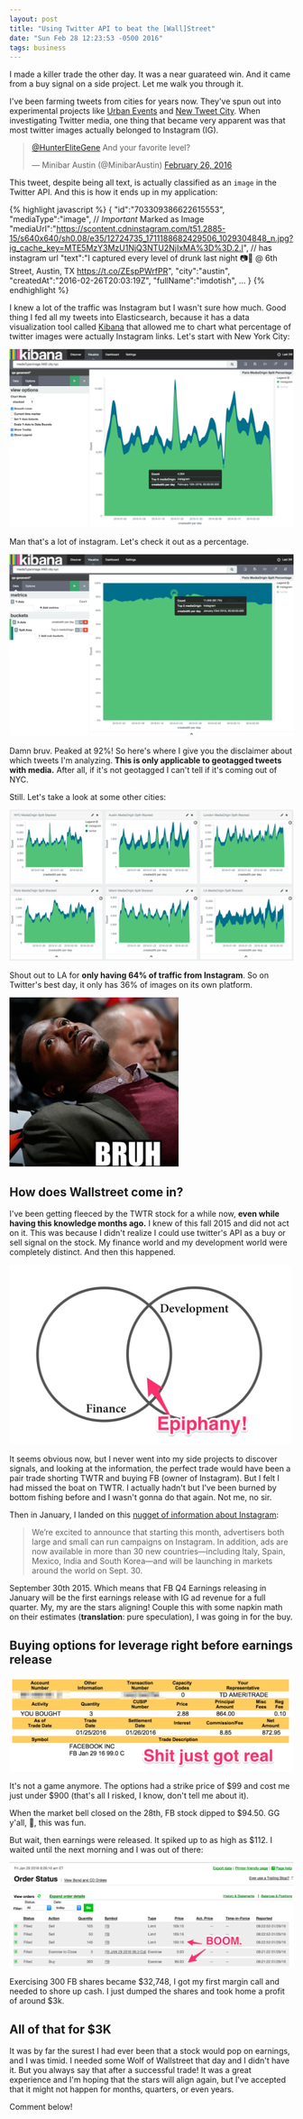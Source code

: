 ```yaml
---
layout: post
title: "Using Twitter API to beat the [Wall]Street"
date: "Sun Feb 28 12:23:53 -0500 2016"
tags: business
---
```


I made a killer trade the other day. It was a near guarateed win. And it came from a buy signal on a side project. Let me walk you through it.

I've been farming tweets from cities for years now. They've spun out into experimental projects like [Urban Events](http://urbanevents.dimroc.com/?q=tattoos) and
[New Tweet City](http://www.newtweetcity.com/boroughs/manhattan). When investigating Twitter media, one thing that became very apparent was that most twitter images actually
belonged to Instagram (IG).

<blockquote class="twitter-tweet" data-lang="en"><p lang="en" dir="ltr"><a href="https://twitter.com/HunterEliteGene">@HunterEliteGene</a> And your favorite level?</p>&mdash; Minibar Austin (@MinibarAustin) <a href="https://twitter.com/MinibarAustin/status/703329275970244611">February 26, 2016</a></blockquote>
<script async src="//platform.twitter.com/widgets.js" charset="utf-8"></script>

This tweet, despite being all text, is actually classified as an `image` in the Twitter API. And this is how it ends up in my application:

{% highlight javascript %}
{
  "id":"703309386622615553",
  "mediaType":"image", // *Important* Marked as Image
  "mediaUrl":"https://scontent.cdninstagram.com/t51.2885-15/s640x640/sh0.08/e35/12724735_1711188682429506_1029304848_n.jpg?ig_cache_key=MTE5MzY3MzU1NjQ3NTU2NjIxMA%3D%3D.2.l", // has instagram url
  "text":"I captured every level of drunk last night 📷🍺 @ 6th Street, Austin, TX https://t.co/ZEspPWrfPR",
  "city":"austin",
  "createdAt":"2016-02-26T20:03:19Z",
  "fullName":"imdotish",
  ...
}
{% endhighlight %}

I knew a lot of the traffic was Instagram but I wasn't sure how much. Good thing I fed all my tweets into Elasticsearch, because it has a data visualization
tool called [Kibana](https://www.elastic.co/products/kibana) that allowed me to chart what percentage of twitter images were actually Instagram links.
Let's start with New York City:

![Twitter NYC Stacked](/public/images/twitterbeatdastreet/TwitterNycImagesStacked.jpg)

Man that's a lot of instagram. Let's check it out as a percentage.

![Twitter NYC Percentage](/public/images/twitterbeatdastreet/TwitterNycMediaSplit.jpg)

Damn bruv. Peaked at 92%! So here's where I give you the disclaimer about which tweets I'm analyzing.
**This is only applicable to geotagged tweets with media.** After all, if it's not geotagged I can't tell if it's coming out of NYC.

Still. Let's take a look at some other cities:

![Twitter Cities Percentage](/public/images/twitterbeatdastreet/TwitterMediaOriginSplitsStacked.jpg)

Shout out to LA for **only having 64% of traffic from Instagram**. So on Twitter's best day, it only has 36% of images on
its own platform.

<img src="/public/images/twitterbeatdastreet/Bruh.jpeg" width="300px" alt="Bruh"/>

## How does Wallstreet come in?

I've been getting fleeced by the TWTR stock for a while now, **even while having this knowledge months ago.**
I knew of this fall 2015 and did not act on it. This was because I didn't realize I could use twitter's API as a buy or sell signal
on the stock. My finance world and my development world were completely distinct. And then this happened.

<img src="/public/images/twitterbeatdastreet/VennEpiphany.jpg" alt="Venn Epiphany" style="max-width: 500px;"/>

It seems obvious now, but I never went into my side projects to discover signals, and looking at the information, the perfect trade
would have been a pair trade shorting TWTR and buying FB (owner of Instagram). But I felt I had missed the boat on TWTR. I actually hadn't
but I've been burned by bottom fishing before and I wasn't gonna do that again. Not me, no sir.

Then in January, I landed on this [nugget of information about Instagram](http://blog.business.instagram.com/post/128686033016/150909-advertisinglaunch):

> We’re excited to announce that starting this month, advertisers both large and small can run campaigns on Instagram. In addition, ads are now available in more than 30 new countries—including Italy, Spain, Mexico, India and South Korea—and will be launching in markets around the world on Sept. 30.

September 30th 2015. Which means that FB Q4 Earnings releasing in January will be the first earnings release with IG ad revenue for a full quarter.
My, my are the stars aligning! Couple this with some napkin math on their estimates (**translation**: pure speculation), I was going in for the buy.

## Buying options for leverage right before earnings release

![Facebook Options Confirmation](/public/images/twitterbeatdastreet/FBOptionConfirmation.jpg)

It's not a game anymore. The options had a strike price of $99 and cost me just under $900 (that's all I risked, I know, don't tell me about it).

When the market bell closed on the 28th, FB stock dipped to $94.50. GG y'all, 🍻, this was fun.

But wait, then earnings were released. It spiked up to as high as $112. I waited until the next morning and I was out of there:

![Facebook Call Options BOOM](/public/images/twitterbeatdastreet/FacebookCallOptionsBOOM.jpg)

Exercising 300 FB shares became $32,748, I got my first margin call and needed to shore up cash. I just dumped the shares
and took home a profit of around $3k.

## All of that for $3K

It was by far the surest I had ever been that a stock would pop on earnings, and I was timid. I needed some Wolf of Wallstreet that day
and I didn't have it. But you always say that after a successful trade! It was a great experience and I'm hoping that the stars
will align again, but I've accepted that it might not happen for months, quarters, or even years.

Comment below!
